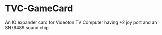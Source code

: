 # TVC-GameCard
An IO expander card for Videoton TV Computer having +2 joy port and an SN76489 sound chip
